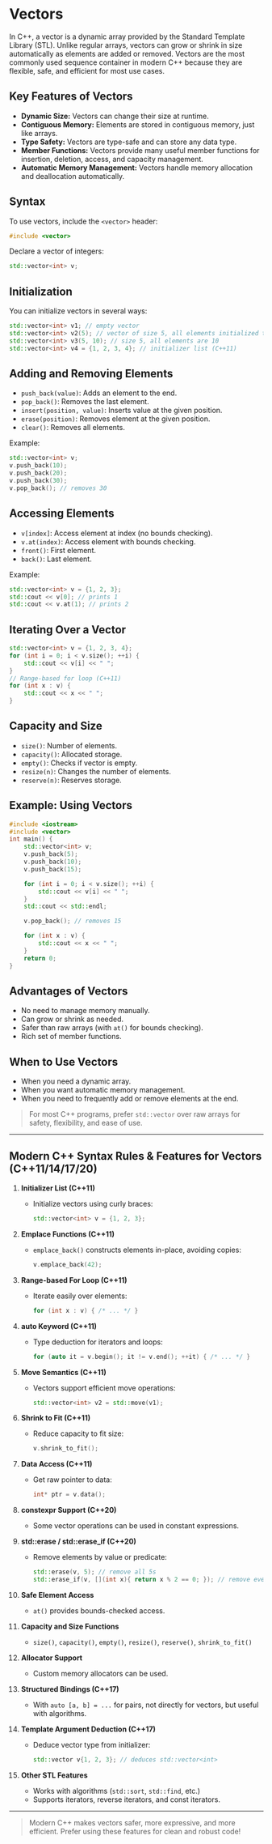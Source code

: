 # Vectors

In C++, a vector is a dynamic array provided by the Standard Template Library (STL). Unlike regular arrays, vectors can grow or shrink in size automatically as elements are added or removed. Vectors are the most commonly used sequence container in modern C++ because they are flexible, safe, and efficient for most use cases.

## Key Features of Vectors

- **Dynamic Size:** Vectors can change their size at runtime.
- **Contiguous Memory:** Elements are stored in contiguous memory, just like arrays.
- **Type Safety:** Vectors are type-safe and can store any data type.
- **Member Functions:** Vectors provide many useful member functions for insertion, deletion, access, and capacity management.
- **Automatic Memory Management:** Vectors handle memory allocation and deallocation automatically.

## Syntax

To use vectors, include the `<vector>` header:

```cpp
#include <vector>
```

Declare a vector of integers:

```cpp
std::vector<int> v;
```

## Initialization

You can initialize vectors in several ways:

```cpp
std::vector<int> v1; // empty vector
std::vector<int> v2(5); // vector of size 5, all elements initialized to 0
std::vector<int> v3(5, 10); // size 5, all elements are 10
std::vector<int> v4 = {1, 2, 3, 4}; // initializer list (C++11)
```

## Adding and Removing Elements

- `push_back(value)`: Adds an element to the end.
- `pop_back()`: Removes the last element.
- `insert(position, value)`: Inserts value at the given position.
- `erase(position)`: Removes element at the given position.
- `clear()`: Removes all elements.

Example:

```cpp
std::vector<int> v;
v.push_back(10);
v.push_back(20);
v.push_back(30);
v.pop_back(); // removes 30
```

## Accessing Elements

- `v[index]`: Access element at index (no bounds checking).
- `v.at(index)`: Access element with bounds checking.
- `front()`: First element.
- `back()`: Last element.

Example:

```cpp
std::vector<int> v = {1, 2, 3};
std::cout << v[0]; // prints 1
std::cout << v.at(1); // prints 2
```

## Iterating Over a Vector

```cpp
std::vector<int> v = {1, 2, 3, 4};
for (int i = 0; i < v.size(); ++i) {
    std::cout << v[i] << " ";
}
// Range-based for loop (C++11)
for (int x : v) {
    std::cout << x << " ";
}
```

## Capacity and Size

- `size()`: Number of elements.
- `capacity()`: Allocated storage.
- `empty()`: Checks if vector is empty.
- `resize(n)`: Changes the number of elements.
- `reserve(n)`: Reserves storage.

## Example: Using Vectors

```cpp
#include <iostream>
#include <vector>
int main() {
    std::vector<int> v;
    v.push_back(5);
    v.push_back(10);
    v.push_back(15);

    for (int i = 0; i < v.size(); ++i) {
        std::cout << v[i] << " ";
    }
    std::cout << std::endl;

    v.pop_back(); // removes 15

    for (int x : v) {
        std::cout << x << " ";
    }
    return 0;
}
```

## Advantages of Vectors

- No need to manage memory manually.
- Can grow or shrink as needed.
- Safer than raw arrays (with `at()` for bounds checking).
- Rich set of member functions.

## When to Use Vectors

- When you need a dynamic array.
- When you want automatic memory management.
- When you need to frequently add or remove elements at the end.

> For most C++ programs, prefer `std::vector` over raw arrays for safety, flexibility, and ease of use.

---

## Modern C++ Syntax Rules & Features for Vectors (C++11/14/17/20)

1. **Initializer List (C++11)**
   - Initialize vectors using curly braces:
     ```cpp
     std::vector<int> v = {1, 2, 3};
     ```

2. **Emplace Functions (C++11)**
   - `emplace_back()` constructs elements in-place, avoiding copies:
     ```cpp
     v.emplace_back(42);
     ```

3. **Range-based For Loop (C++11)**
   - Iterate easily over elements:
     ```cpp
     for (int x : v) { /* ... */ }
     ```

4. **auto Keyword (C++11)**
   - Type deduction for iterators and loops:
     ```cpp
     for (auto it = v.begin(); it != v.end(); ++it) { /* ... */ }
     ```

5. **Move Semantics (C++11)**
   - Vectors support efficient move operations:
     ```cpp
     std::vector<int> v2 = std::move(v1);
     ```

6. **Shrink to Fit (C++11)**
   - Reduce capacity to fit size:
     ```cpp
     v.shrink_to_fit();
     ```

7. **Data Access (C++11)**
   - Get raw pointer to data:
     ```cpp
     int* ptr = v.data();
     ```

8. **constexpr Support (C++20)**
   - Some vector operations can be used in constant expressions.

9. **std::erase / std::erase_if (C++20)**
   - Remove elements by value or predicate:
     ```cpp
     std::erase(v, 5); // remove all 5s
     std::erase_if(v, [](int x){ return x % 2 == 0; }); // remove even numbers
     ```

10. **Safe Element Access**
    - `at()` provides bounds-checked access.

11. **Capacity and Size Functions**
    - `size()`, `capacity()`, `empty()`, `resize()`, `reserve()`, `shrink_to_fit()`

12. **Allocator Support**
    - Custom memory allocators can be used.

13. **Structured Bindings (C++17)**
    - With `auto [a, b] = ...` for pairs, not directly for vectors, but useful with algorithms.

14. **Template Argument Deduction (C++17)**
    - Deduce vector type from initializer:
      ```cpp
      std::vector v{1, 2, 3}; // deduces std::vector<int>
      ```

15. **Other STL Features**
    - Works with algorithms (`std::sort`, `std::find`, etc.)
    - Supports iterators, reverse iterators, and const iterators.

---

> Modern C++ makes vectors safer, more expressive, and more efficient. Prefer using these features for clean and robust code!

